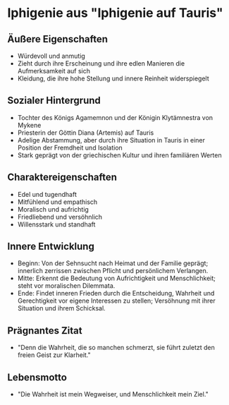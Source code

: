 # Iphigenie aus "Iphigenie auf Tauris"

## Äußere Eigenschaften
  * Würdevoll und anmutig
  * Zieht durch ihre Erscheinung und ihre edlen Manieren die Aufmerksamkeit auf sich
  * Kleidung, die ihre hohe Stellung und innere Reinheit widerspiegelt

## Sozialer Hintergrund
  * Tochter des Königs Agamemnon und der Königin Klytämnestra von Mykene
  * Priesterin der Göttin Diana (Artemis) auf Tauris
  * Adelige Abstammung, aber durch ihre Situation in Tauris in einer Position der Fremdheit und Isolation
  * Stark geprägt von der griechischen Kultur und ihren familiären Werten

## Charaktereigenschaften
  * Edel und tugendhaft
  * Mitfühlend und empathisch
  * Moralisch und aufrichtig
  * Friedliebend und versöhnlich
  * Willensstark und standhaft

## Innere Entwicklung
  * Beginn: Von der Sehnsucht nach Heimat und der Familie geprägt; innerlich zerrissen zwischen Pflicht und persönlichem Verlangen.
  * Mitte: Erkennt die Bedeutung von Aufrichtigkeit und Menschlichkeit; steht vor moralischen Dilemmata.
  * Ende: Findet inneren Frieden durch die Entscheidung, Wahrheit und Gerechtigkeit vor eigene Interessen zu stellen; Versöhnung mit ihrer Situation und ihrem Schicksal.

## Prägnantes Zitat
  * "Denn die Wahrheit, die so manchen schmerzt, sie führt zuletzt den freien Geist zur Klarheit."

## Lebensmotto
  * "Die Wahrheit ist mein Wegweiser, und Menschlichkeit mein Ziel."